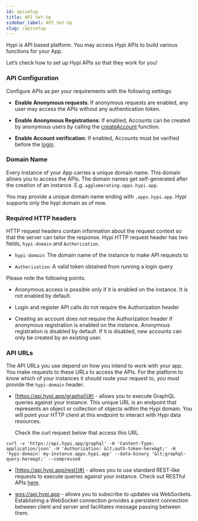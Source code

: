 ```yaml
---
id: apisetup
title: API Set-Up
sidebar_label: API Set-Up
slug: /apisetup
---
```


Hypi is API based platform. You may access Hypi APIs to build various functions for your App. 

Let’s check how to set up Hypi APIs so that they work for you!

### API Configuration

Configure APIs as per your requirements with the following settings:

+ **Enable Anonymous requests**: If anonymous requests are enabled, any user may access the APIs without any authentication token.

+ **Enable Anonymous Registrations**: If enabled, Accounts can be created by anonymous users by calling the [createAccount](authentication.md) function.

+ **Enable Account verification**: If enabled, Accounts must be verified before the [login](authentication.md).

### Domain Name

Every instance of your App carries a unique domain name. This domain allows you to access the APIs. The domain names get self-generated after the creation of an instance. 
E.g. `agglomerating.apps.hypi.app`.

You may provide a unique domain name ending with `.apps.hypi.app`. Hypi supports only the hypi domain as of now.

### Required HTTP headers

HTTP request headers contain information about the request context so that the server can tailor the response. Hypi HTTP request header has two fields, `hypi-domain` and `Authorization`.

+ `hypi-domain`: The domain name of the instance to make API requests to

+ `Authorization`: A valid token obtained from running a login query

Please note the following points:

* Anonymous access is possible only if it is enabled on the instance. It is not enabled by default.

* Login and register API calls do not require the Authorization header

* Creating an account does not require the Authorization header if anonymous registration is enabled on the instance. Anonymous registration is disabled by default. If it is disabled, new accounts can only be created by an existing user.

### API URLs

The API URLs you use depend on how you intend to work with your app. You make requests to these URLs to access the APIs. For the platform to know which of your instances it should route your request to, you must provide the `hypi-domain` header.

+ [https://api.hypi.app/graphql](#) - allows you to execute GraphQL queries against your instance. This unique URL is an endpoint that represents an object or collection of objects within the Hypi domain. You will point your HTTP client at this endpoint to interact with Hypi data resources.

     Check the curl request below that access this URL.
      
```
curl -v 'https://api.hypi.app/graphql' -H 'Content-Type: application/json' -H 'Authorization: &lt;auth-token-here&gt;' -H 'hypi-domain: my-instance.apps.hypi.app' --data-binary '&lt;graphql-query-here&gt;' --compressed
```

+ [https://api.hypi.app/rest](#) - allows you to use standard REST-like requests to execute queries against your instance. Check out RESTful APIs [here](rest-apis.md).

+ [wss://api.hypi.app](#) - allows you to subscribe to updates via WebSockets. Establishing a WebSocket connection provides a persistent connection between client and server and facilitates message passing between them.